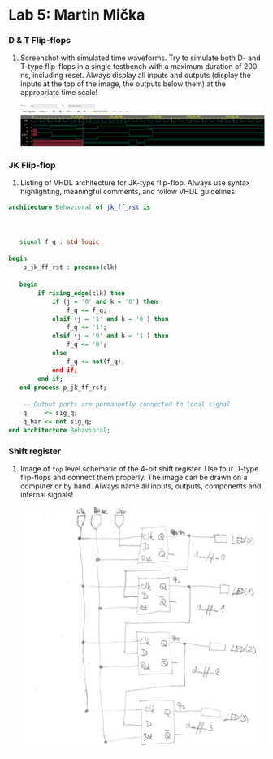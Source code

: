 # Lab 5: Martin Mička

### D & T Flip-flops

1. Screenshot with simulated time waveforms. Try to simulate both D- and T-type flip-flops in a single testbench with a maximum duration of 200 ns, including reset. Always display all inputs and outputs (display the inputs at the top of the image, the outputs below them) at the appropriate time scale!

   ![your figure](pictures/plot.png)

### JK Flip-flop

1. Listing of VHDL architecture for JK-type flip-flop. Always use syntax highlighting, meaningful comments, and follow VHDL guidelines:

```vhdl
architecture Behavioral of jk_ff_rst is

    

   signal f_q : std_logic
    
begin
	p_jk_ff_rst : process(clk)
   
   begin
    	if rising_edge(clk) then
        	if (j = '0' and k = '0') then
            	f_q <= f_q;
            elsif (j = '1' and k = '0') then
            	f_q <= '1';
            elsif (j = '0' and k = '1') then
            	f_q <= '0';
            else
            	f_q <= not(f_q);
            end if;
        end if;
   end process p_jk_ff_rst;
   
    -- Output ports are permanently connected to local signal
    q     <= sig_q;
    q_bar <= not sig_q;
end architecture Behavioral;
```

### Shift register

1. Image of `top` level schematic of the 4-bit shift register. Use four D-type flip-flops and connect them properly. The image can be drawn on a computer or by hand. Always name all inputs, outputs, components and internal signals!

   ![your figure](pictures/shift.jpg)
